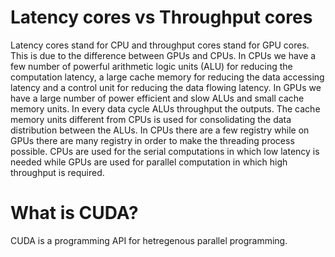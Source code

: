 # Latency cores vs Throughput cores

Latency cores stand for CPU and throughput cores stand for GPU cores. This is due to the difference between GPUs and CPUs. In CPUs we have a few number of powerful arithmetic logic units (ALU) for reducing the computation latency, a large cache memory for reducing the data accessing latency and a control unit for reducing the data flowing latency. In GPUs we have a large number of power efficient and slow ALUs and small cache memory units. In every data cycle ALUs throughput the outputs. The cache memory units different from CPUs is used for consolidating the data distribution between the ALUs. In CPUs there are a few registry 
while on GPUs there are many registry in order to make the threading process possible.
CPUs are used for the serial computations in which low latency is needed while GPUs are used for parallel computation in which high throughput is required. 

# What is CUDA?

CUDA is a programming API for hetregenous parallel programming. 
